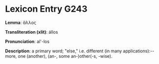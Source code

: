 # Lexicon Entry G243

**Lemma**: ἄλλος

**Transliteration (xlit)**: állos

**Pronunciation**: al'-los

**Description**:
a primary word; "else," i.e. different (in many applications):--more, one (another), (an-, some an-)other(-s, -wise).
